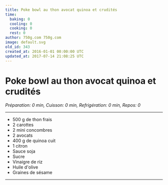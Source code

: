 ```yaml
---
title: Poke bowl au thon avocat quinoa et crudités
time:
  baking: 0
  cooling: 0
  cooking: 0
  rest: 0
author: 750g.com 750g.com
image: default.svg
old_id: 343
created_at: 2016-01-01 00:00:00 UTC
updated_at: 2017-07-14 21:08:25 UTC
---
```


# Poke bowl au thon avocat quinoa et crudités

_Préparation: 0 min, Cuisson: 0 min, Refrigération: 0 min, Repos: 0_

---

- 500 g de thon frais
- 2 carottes
- 2 mini concombres
- 2 avocats
- 400 g de quinoa cuit
- 1 citron
- Sauce soja
- Sucre
- Vinaigre de riz
- Huile d'olive
- Graines de sésame

---
